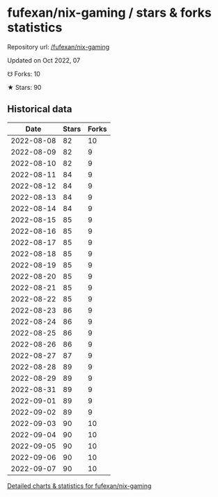 # fufexan/nix-gaming / stars & forks statistics

Repository url: [/fufexan/nix-gaming](https://github.com/fufexan/nix-gaming)

Updated on Oct 2022, 07

☋ Forks: 10

★ Stars: 90

## Historical data
| Date | Stars | Forks |
|------|-------|-------|
| 2022-08-08 | 82 | 10 | 
| 2022-08-09 | 82 | 9 | 
| 2022-08-10 | 82 | 9 | 
| 2022-08-11 | 84 | 9 | 
| 2022-08-12 | 84 | 9 | 
| 2022-08-13 | 84 | 9 | 
| 2022-08-14 | 84 | 9 | 
| 2022-08-15 | 85 | 9 | 
| 2022-08-16 | 85 | 9 | 
| 2022-08-17 | 85 | 9 | 
| 2022-08-18 | 85 | 9 | 
| 2022-08-19 | 85 | 9 | 
| 2022-08-20 | 85 | 9 | 
| 2022-08-21 | 85 | 9 | 
| 2022-08-22 | 85 | 9 | 
| 2022-08-23 | 86 | 9 | 
| 2022-08-24 | 86 | 9 | 
| 2022-08-25 | 86 | 9 | 
| 2022-08-26 | 86 | 9 | 
| 2022-08-27 | 87 | 9 | 
| 2022-08-28 | 89 | 9 | 
| 2022-08-29 | 89 | 9 | 
| 2022-08-31 | 89 | 9 | 
| 2022-09-01 | 89 | 9 | 
| 2022-09-02 | 89 | 9 | 
| 2022-09-03 | 90 | 10 | 
| 2022-09-04 | 90 | 10 | 
| 2022-09-05 | 90 | 10 | 
| 2022-09-06 | 90 | 10 | 
| 2022-09-07 | 90 | 10 | 


[Detailed charts & statistics for fufexan/nix-gaming](https://reviewgithub.com/rep/fufexan/nix-gaming)
